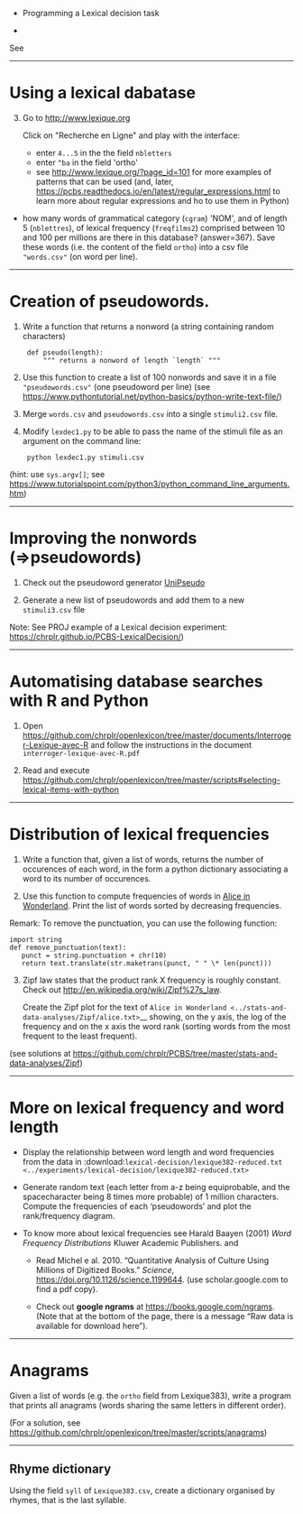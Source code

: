 
* Programming a Lexical decision task

* 
See  



---

# Using a lexical dabatase

3. Go to http://www.lexique.org

   Click on "Recherche en Ligne" and play with the interface: 

   - enter `4...5` in the the field `nbletters`
   - enter `^ba` in the field 'ortho'
   - see <http://www.lexique.org/?page_id=101> for more examples of patterns that can be used (and, later, <https://pcbs.readthedocs.io/en/latest/regular_expressions.html> to learn more about regular expressions and ho to use them in Python)

- how many words of grammatical category (`cgram`) 'NOM', and of length 5 (`nblettres`), of lexical frequency (`freqfilms2`) comprised between 10 and 100 per millions are there in this database? (answer=367). Save these words (i.e. the content of the field `ortho`) into a csv file `"words.csv"` (on word per line).

---
# Creation of pseudowords. 

1. Write a function that returns a nonword (a string containing random characters)

        def pseudo(length):
            """ returns a nonword of length `length` """


2. Use this function to create a list of 100 nonwords and save it in a file `"pseudowords.csv"` (one pseudoword per line) (see <https://www.pythontutorial.net/python-basics/python-write-text-file/>)

3. Merge `words.csv` and `pseudowords.csv` into a single `stimuli2.csv` file.

4. Modify `lexdec1.py` to be able to pass the name of the stimuli file as an argument on the command line:

        python lexdec1.py stimuli.csv

(hint: use `sys.argv[]`; see <https://www.tutorialspoint.com/python3/python_command_line_arguments.htm>)

---

# Improving the nonwords (=>pseudowords)

1. Check out the pseudoword generator [UniPseudo](http://www.lexique.org/?page_id=582)

2. Generate a new list of pseudowords and add them to a new `stimuli3.csv` file

Note: See PROJ example of a Lexical decision experiment: <https://chrplr.github.io/PCBS-LexicalDecision/>)

---

# Automatising database searches with R and Python

1. Open <https://github.com/chrplr/openlexicon/tree/master/documents/Interroger-Lexique-avec-R> and follow the instructions in the document `interroger-lexique-avec-R.pdf` 

2. Read and execute <https://github.com/chrplr/openlexicon/tree/master/scripts#selecting-lexical-items-with-python>

---

# Distribution of lexical frequencies


1. Write a function that, given a list of words, returns the number of occurences of each word, in the form a python dictionary associating a word to its number of occurences.

2. Use this function to compute frequencies of words in [Alice in Wonderland](http://www.umich.edu/~umfandsf/other/ebooks/alice30.txt). Print the list of words sorted by decreasing frequencies.

Remark: To remove the punctuation, you can use the following function:

    import string
    def remove_punctuation(text):
       punct = string.punctuation + chr(10)
       return text.translate(str.maketrans(punct, " " \* len(punct)))

3. Zipf law states that the product rank X frequency is roughly
   constant. Check out http://en.wikipedia.org/wiki/Zipf%27s_law. 
   
   Create the Zipf plot for the text of `Alice in Wonderland <../stats-and-data-analyses/Zipf/alice.txt>`__
   showing, on the y axis, the log of the frequency and on the x axis
   the word rank (sorting words from the most frequent to the least
   frequent).
   
(see solutions at <https://github.com/chrplr/PCBS/tree/master/stats-and-data-analyses/Zipf>) 

---

# More on lexical frequency and word length

-  Display the relationship between word length and word frequencies
   from the data in
   :download:`lexical-decision/lexique382-reduced.txt <../experiments/lexical-decision/lexique382-reduced.txt>`

-  Generate random text (each letter from a-z being equiprobable, and
   the spacecharacter being 8 times more probable) of 1 million
   characters. Compute the frequencies of each ‘pseudowords’ and plot
   the rank/frequency diagram.

-  To know more about lexical frequencies see  Harald Baayen (2001) *Word Frequency Distributions* Kluwer
      Academic Publishers. and 
   -  Read Michel e al. 2010. “Quantitative Analysis of Culture Using Millions of
      Digitized Books.” _Science_, https://doi.org/10.1126/science.1199644. (use scholar.google.com
      to find a pdf copy). 
      
   - Check out **google ngrams** at
      https://books.google.com/ngrams. (Note that at the bottom of the
      page, there is a message “Raw data is available for download
      here”).

---

# Anagrams

Given a list of words (e.g. the `ortho` field from Lexique383), write a program that prints all anagrams (words sharing the same letters in different order).

(For a solution, see <https://github.com/chrplr/openlexicon/tree/master/scripts/anagrams>)

---

## Rhyme dictionary

Using the field `syll` of `Lexique383.csv`, create a dictionary organised by rhymes, that is the last syllable.



